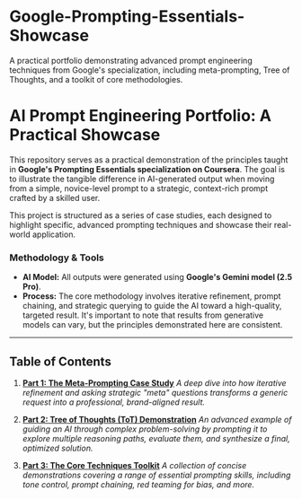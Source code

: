 # Google-Prompting-Essentials-Showcase
A practical portfolio demonstrating advanced prompt engineering techniques from Google's specialization, including meta-prompting, Tree of Thoughts, and a toolkit of core methodologies.

# AI Prompt Engineering Portfolio: A Practical Showcase

This repository serves as a practical demonstration of the principles taught in **Google's Prompting Essentials specialization on Coursera**. The goal is to illustrate the tangible difference in AI-generated output when moving from a simple, novice-level prompt to a strategic, context-rich prompt crafted by a skilled user.

This project is structured as a series of case studies, each designed to highlight specific, advanced prompting techniques and showcase their real-world application.

### Methodology & Tools
*   **AI Model:** All outputs were generated using **Google's Gemini model (2.5 Pro)**.
*   **Process:** The core methodology involves iterative refinement, prompt chaining, and strategic querying to guide the AI toward a high-quality, targeted result. It's important to note that results from generative models can vary, but the principles demonstrated here are consistent.

---

## Table of Contents

1.  **[Part 1: The Meta-Prompting Case Study](./1_Meta_Prompting_Case_Study.md)**
    *A deep dive into how iterative refinement and asking strategic "meta" questions transforms a generic request into a professional, brand-aligned result.*

2.  **[Part 2: Tree of Thoughts (ToT) Demonstration](./2_Tree_of_Thoughts_Demonstration.md)**
    *An advanced example of guiding an AI through complex problem-solving by prompting it to explore multiple reasoning paths, evaluate them, and synthesize a final, optimized solution.*

3.  **[Part 3: The Core Techniques Toolkit](./3_Core_Techniques_Toolkit.md)**
    *A collection of concise demonstrations covering a range of essential prompting skills, including tone control, prompt chaining, red teaming for bias, and more.*
